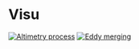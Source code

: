 # Visu

[![Altimetry process](http://img.youtube.com/vi/BYODDf6bEAQ/0.jpg)](http://www.youtube.com/watch?v=BYODDf6bEAQ "Altimetry process, from radar measure to eddies and current") [![Eddy merging](http://img.youtube.com/vi/UTlK0-gYldQ/0.jpg)](http://www.youtube.com/watch?v=UTlK0-gYldQ "Two eddies in merging process near australia")
